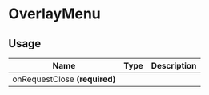 <!-- 
This is an auto-generated markdown. 
You can change it in "src/molecules/Card/OverlayMenu.tsx" and run build:docs to update this file.
-->
# OverlayMenu

## Usage
| Name        | Type           | Description  |
| ----------- |:--------------:| ------------:|
|onRequestClose **(required)**||
